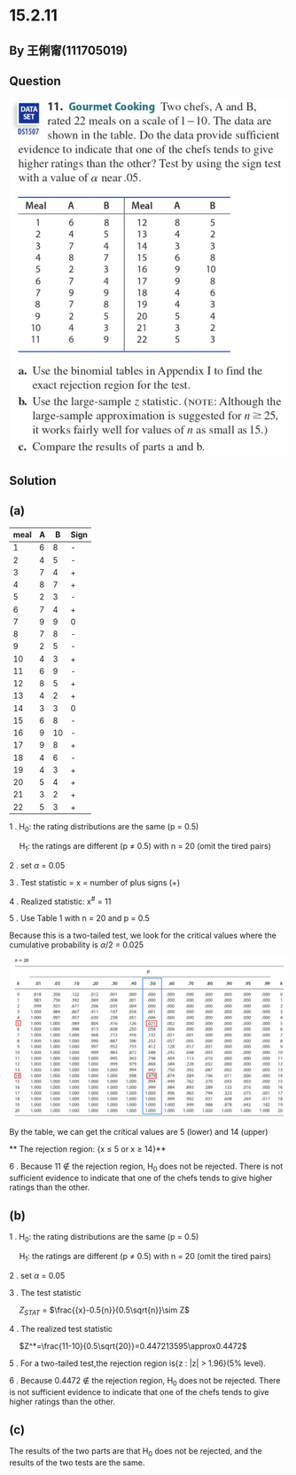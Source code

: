 # 15.2.11

## By 王俐甯(111705019)

## Question
![image](https://github.com/HWTeng-Course/202402-Statistics/blob/main/Images/IMG_2445.jpg?raw=true)

## Solution

## (a)

| meal         | A                   | B                   | Sign           |
| ------------ | ------------------- | ------------------- | -------------- | 
| 1            | 6                   | 8                   | -              |
| 2            | 4                   | 5                   | -              |
| 3            | 7                   | 4                   | +              |
| 4            | 8                   | 7                   | +              |
| 5            | 2                   | 3                   | -              |
| 6            | 7                   | 4                   | +              |
| 7            | 9                   | 9                   | 0              |
| 8            | 7                   | 8                   | -              |
| 9            | 2                   | 5                   | -              |
| 10           | 4                   | 3                   | +              |
| 11           | 6                   | 9                   | -              |
| 12           | 8                   | 5                   | +              |
| 13           | 4                   | 2                   | +              |
| 14           | 3                   | 3                   | 0              |
| 15           | 6                   | 8                   | -              |
| 16           | 9                   | 10                  | -              |
| 17           | 9                   | 8                   | +              |
| 18           | 4                   | 6                   | -              |
| 19           | 4                   | 3                   | +              |
| 20           | 5                   | 4                   | +              |
| 21           | 3                   | 2                   | +              |
| 22           | 5                   | 3                   | +              |

1 .
 H<sub>0</sub>: the rating distributions are the same (p = 0.5)

 &emsp;
 H<sub>1</sub>: the ratings are different (p $\neq$ 0.5)   with n = 20 (omit the tired pairs)

2 . set $\alpha$ = 0.05

3 . Test statistic = x = number of plus signs (+)

4 . Realized statistic: x<sup>#</sup> = 11

5 . Use Table 1 with n = 20 and p = 0.5

Because this is a two-tailed test, we look for the critical values where the cumulative probability is $\alpha$/2 = 0.025

![image](https://github.com/HWTeng-Course/202402-Statistics/blob/main/Images/IMG_2446.jpg?raw=true)

By the table, we can get the critical values are 5 (lower) and 14 (upper)

**
The rejection region: {x &le; 5 or x &ge; 14}**

6 . Because 11 &notin; the rejection region, H<sub>0</sub> does not be rejected. There is not sufficient evidence to indicate that one of the chefs tends to give higher ratings than the other.

## (b)

1 .
 H<sub>0</sub>: the rating distributions are the same (p = 0.5)

 &emsp;
 H<sub>1</sub>: the ratings are different (p $\neq$ 0.5)   with n = 20 (omit the tired pairs)

2 . set $\alpha$ = 0.05

3 . The test statistic

 &emsp;
     $Z_{STAT}$ = $\frac{{x}-0.5{n}}{0.5\sqrt{n}}\sim Z$ 

4 . The realized test statistic

 &emsp;
     $Z^*=\frac{11-10}{0.5\sqrt{20}}=0.447213595\approx0.4472$

5 . For a two-tailed test,the rejection region is{z : |z| > 1.96}(5% level).

6 . Because 0.4472 &notin; the rejection region, H<sub>0</sub> does not be rejected. There is not sufficient evidence to indicate that one of the chefs tends to give higher ratings than the other.

## (c)

The results of the two parts are that H<sub>0</sub> does not be rejected, and the results of the two tests are the same.

